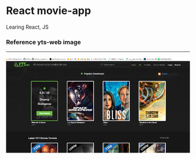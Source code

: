 # React movie-app

Learing React, JS

### Reference yts-web image

---

![yts-website-img](img/yts-movie.PNG)
